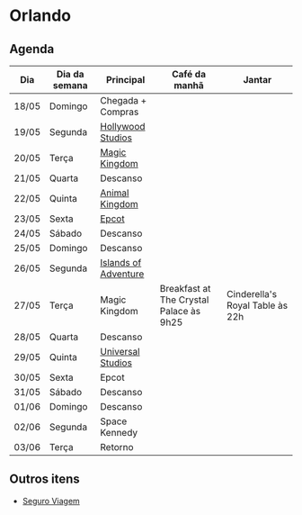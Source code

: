 # Orlando

## Agenda

| Dia   | Dia da semana | Principal                                           | Café da manhã                           | Jantar                          |
| ----- | ------------- | --------------------------------------------------- | --------------------------------------- | ------------------------------- |
| 18/05 | Domingo       | Chegada + Compras                                   |                                         |                                 |
| 19/05 | Segunda       | [Hollywood Studios](./Hollywood%20Studios.md)       |                                         |                                 |
| 20/05 | Terça         | [Magic Kingdom](./Magic%20Kingdom.md)               |                                         |                                 |
| 21/05 | Quarta        | Descanso                                            |                                         |                                 |
| 22/05 | Quinta        | [Animal Kingdom](./Animal%20Kingdom.md)             |                                         |                                 |
| 23/05 | Sexta         | [Epcot](./Epcot.md)                                 |                                         |                                 |
| 24/05 | Sábado        | Descanso                                            |                                         |                                 |
| 25/05 | Domingo       | Descanso                                            |                                         |                                 |
| 26/05 | Segunda       | [Islands of Adventure](Islands%20of%20Adventure.md) |                                         |                                 |
| 27/05 | Terça         | Magic Kingdom                                       | Breakfast at The Crystal Palace às 9h25 | Cinderella's Royal Table às 22h |
| 28/05 | Quarta        | Descanso                                            |                                         |                                 |
| 29/05 | Quinta        | [Universal Studios](./Universal%20Studios.md)       |                                         |                                 |
| 30/05 | Sexta         | Epcot                                               |                                         |                                 |
| 31/05 | Sábado        | Descanso                                            |                                         |                                 |
| 01/06 | Domingo       | Descanso                                            |                                         |                                 |
| 02/06 | Segunda       | Space Kennedy                                       |                                         |                                 |
| 03/06 | Terça         | Retorno                                             |                                         |                                 |

## Outros itens

- [Seguro Viagem](./Seguro%20Viagem.md)
